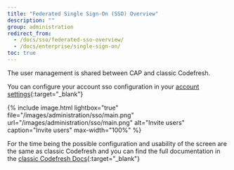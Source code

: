 ```yaml
---
title: "Federated Single Sign-On (SSO) Overview"
description: ""
group: administration
redirect_from:
  - /docs/sso/federated-sso-overview/
  - /docs/enterprise/single-sign-on/
toc: true
---
```

The user management is shared between CAP and classic Codefresh.

You can configure your account sso configuration in your [account settings](https://g.codefresh.io/2.0/account-settings/single-sign-on){:target="\_blank"}

{% include
image.html
lightbox="true"
file="/images/administration/sso/main.png"
url="/images/administration/sso/main.png"
alt="Invite users"
caption="Invite users"
max-width="100%"
%}

For the time being the possible configuration and usability of the screen are the same as classic Codefresh and you can find the full documentation in the [classic Codefresh Docs](https://codefresh.io/docs/docs/administration/single-sign-on/){:target="\_blank"}
